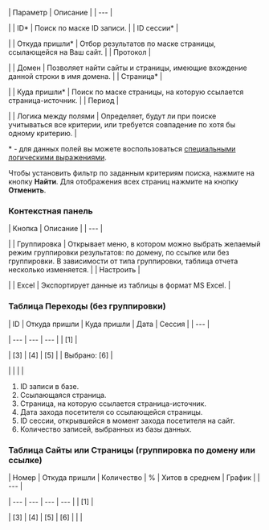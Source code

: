 | Параметр | Описание |
| --- |

|
| ID\* | Поиск по маске ID записи. |
| ID сессии\* |

|
| Откуда пришли\* | Отбор результатов по маске страницы, ссылающейся на Ваш сайт. |
| Протокол |

|
| Домен | Позволяет найти сайты и страницы, имеющие вхождение данной строки в имя домена. |
| Страница\* |

|
| Куда пришли\* | Поиск по маске страницы, на которую ссылается страница-источник. |
| Период |

|
| Логика между полями | Определяет, будут ли при поиске учитываться все критерии, или требуется совпадение по хотя бы одному критерию. |

\* - для данных полей вы можете воспользоваться [специальными логическими выражениями](https://dev.1c-bitrix.ru/api_help/main/general/filter.php).

Чтобы установить фильтр по заданным критериям поиска, нажмите на кнопку **Найти**. Для отображения всех страниц нажмите на кнопку **Отменить**.

### Контекстная панель

| Кнопка | Описание |
| --- |

|
| Группировка | Открывает меню, в котором можно выбрать желаемый режим группировки результатов: по домену, по ссылке или без группировки. В зависимости от типа группировки, таблица отчета несколько изменяется. |
| Настроить |

|
| Excel | Экспортирует данные из таблицы в формат MS Excel. |

### Таблица Переходы (без группировки)

| ID | Откуда пришли | Куда пришли | Дата | Сессия |
| --- |

| --- | --- | --- |
| [1] |

| [3] | [4] | [5] |
| Выбрано: [6] |

| | | |

1. ID записи в базе.
2. Ссылающаяся страница.
3. Страница, на которую ссылается страница-источник.
4. Дата захода посетителя со ссылающейся страницы.
5. ID сессии, открывшейся в момент захода посетителя на сайт.
6. Количество записей, выбранных из базы данных.

### Таблица Сайты или Страницы (группировка по домену или ссылке)

| Номер | Откуда пришли | Количество | % | Хитов в среднем | График |
| --- |

| --- | --- | --- | --- |
| [1] |

| [3] | [4] | [5] | [6] |
|  |
